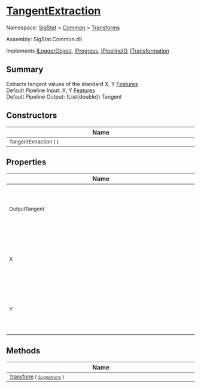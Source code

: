 # [TangentExtraction](./TangentExtraction.md)

Namespace: [SigStat]() > [Common](./../README.md) > [Transforms](./README.md)

Assembly: SigStat.Common.dll

Implements [ILoggerObject](./../ILoggerObject.md), [IProgress](./../Helpers/IProgress.md), [IPipelineIO](./../Pipeline/IPipelineIO.md), [ITransformation](./../ITransformation.md)

## Summary
Extracts tangent values of the standard X, Y [Features](https://github.com/hargitomi97/sigstat/blob/master/docs/md/SigStat/Common/Features.md)<br>Default Pipeline Input: X, Y [Features](https://github.com/hargitomi97/sigstat/blob/master/docs/md/SigStat/Common/Features.md)<br>Default Pipeline Output: (List{double})  Tangent

## Constructors

| Name | Summary | 
| --- | --- | 
| <div style="width:490px"><sub>TangentExtraction (  )</sub></div>| <sub></sub></div>| <br>


## Properties

| Name | Summary | 
| --- | --- | 
| <div style="width:490px"><sub>OutputTangent</sub></div>| <sub>Gets or sets the output feature representing the tangent angles of an online signature</sub></div>| <br>
| <div style="width:490px"><sub>X</sub></div>| <sub>Gets or sets the input feature representing the X coordinates of an online signature</sub></div>| <br>
| <div style="width:490px"><sub>Y</sub></div>| <sub>Gets or sets the input feature representing the Y coordinates of an online signature</sub></div>| <br>


## Methods

| Name | Summary | 
| --- | --- | 
| <div style="width:490px"><sub>[Transform](./Methods/TangentExtraction-100663596.md) ( [`Signature`](./../Signature.md) )</sub></div>| <sub></sub></div>| <br>


